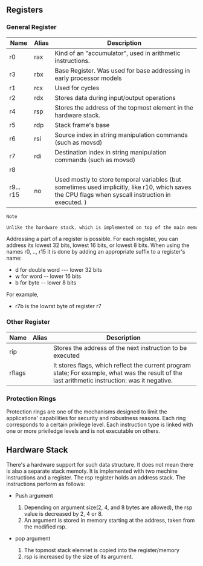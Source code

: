 ## Registers

### General Register

| Name      | Alias | Description                                                  |
| --------- | ----- | ------------------------------------------------------------ |
| r0        | rax   | Kind of an "accumulator", used in arithmetic instructions.   |
| r3        | rbx   | Base Register. Was used for base addressing in early processor models |
| r1        | rcx   | Used for cycles                                              |
| r2        | rdx   | Stores data during input/output operations                   |
| r4        | rsp   | Stores the address of the topmost element in the hardware stack. |
| r5        | rdp   | Stack frame's base                                           |
| r6        | rsi   | Source index in string manipulation commands (such as movsd) |
| r7        | rdi   | Destination index in string manipulation commands (such as movsd) |
| r8        |       |                                                              |
| r9... r15 | no    | Used mostly to store temporal variables (but sometimes used implicitly, like r10, which saves the CPU flags when syscall instruction in executed. ) |

```C++
Note

Unlike the hardware stack, which is implemented on top of the main memory, registers are a completely different kind of memory. Thus they do not have addressed, as the main memory's cells do.

```

Addressing a part of a register is possible. For each register, you can address its lowest 32 bits, lowest 16 bits, or lowest 8 bits. When using the names r0, .., r15 it is done by adding an appropriate suffix to a register's name:

- d for double word --- lower 32 bits
- w for word -- lower 16 bits
- b for byte -- lower 8 bits

For example,

- r7b is the lowrst byte of register r7

### Other Register

| Name   | Alias | Description                                                  |
| ------ | ----- | ------------------------------------------------------------ |
| rip    |       | Stores the address of the next instruction to be executed    |
| rflags |       | It stores flags, which reflect the current program state; For example, what was the result of the last arithmetic instruction: was it negative. |

### Protection Rings

Protection rings are one of the mechanisms designed to limit the applications' capabilities for security and robustness reasons. Each ring corresponds to a certain privilege level. Each instruction type is linked with one or more priviledge levels and is not executable on others. 

## Hardware Stack

 There's a hardware support for such data structure. It does not mean there is also a separate stack memoty. It is implemented with two mechine instructions and a register. The rsp register holds an address stack. The instructions perform as follows:

- Push argument

   	1. Depending on argument size(2, 4, and 8 bytes are allowed), the rsp value is decreased by 2, 4 or 8.
   	2. An argument is stored in memory starting at the address, taken from the modified rsp.

- pop argument

  1. The topmost stack elemnet is copied into the register/memory
  2. rsp is increased by the size of its argument. 


